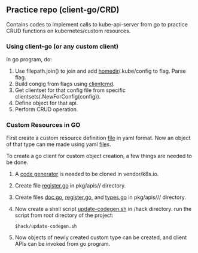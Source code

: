 ## Practice repo (client-go/CRD) 
Contains codes to implement calls to kube-api-server from go to practice CRUD functions on kubernetes/custom resources.

### Using client-go (or any custom client)
In go program, do:
1. Use filepath.join() to join and add [homedir](k8s.io/client-go/util/homedir)/.kube/config to flag. Parse flag.
2. Build congig from flags using [clientcmd](k8s.io/client-go/tools/clientcmd).
3. Get clientset for that config file from specific clientsets(.NewForConfig(config)).
4. Define object for that api.
5. Perform CRUD operation.

### Custom Resources in GO
First create a custom resource definition [file](/yaml/crontabClient.yaml) in yaml format.
Now an object of that type can me made using yaml [file](/yaml/crontabDefination.yaml)s.

To create a go client for custom object creation,  a few things are needed to be done.
1. A [code generator](https://github.com/kubernetes/code-generator) is needed to be cloned in vendor/k8s.io.
2. Create file [register.go](pkg/apis/examplecrd.com/register.go)  in pkg/apis/<group-name>/ directory.
3. Create files [doc.go](pkg/apis/examplecrd.com/v1/doc.go), [register.go](pkg/apis/examplecrd.com/v1/register.go),
and [types.go](pkg/apis/examplecrd.com/v1/types.go) in pkg/apis/<group-name>/<api-version>/ directory.
4. Now create a shell script [update-codegen.sh](hack/update-codegen.sh) in /hack directory.
run the script from root directory of the project:
    
    ``
    $hack/update-codegen.sh 
    ``
5. Now objects of newly created custom type can be created, and client APIs can be invoked from go program.

